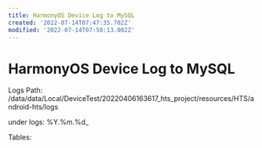 ```yaml
---
title: HarmonyOS Device Log to MySQL
created: '2022-07-14T07:47:35.702Z'
modified: '2022-07-14T07:50:13.002Z'
---
```


# HarmonyOS Device Log to MySQL

Logs Path:
/data/data/Local/DeviceTest/20220406163617_hts_project/resources/HTS/android-hts/logs

under logs:
%Y.%m.%d_

Tables:


